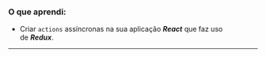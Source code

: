 ### O que aprendi:

- Criar `actions` assíncronas na sua aplicação ***React*** que faz uso de ***Redux***.

---


